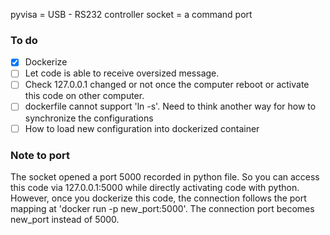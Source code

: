 pyvisa = USB - RS232 controller
socket = a command port


### To do
* [x] Dockerize
* [ ] Let code is able to receive oversized message.
* [ ] Check 127.0.0.1 changed or not once the computer reboot or activate this code on other computer.
* [ ] dockerfile cannot support 'ln -s'. Need to think another way for how to synchronize the configurations
* [ ] How to load new configuration into dockerized container

### Note to port
The socket opened a port 5000 recorded in python file. So you can access this code via 127.0.0.1:5000 while directly activating code with python. However, once you dockerize this code, the connection follows the port mapping at 'docker run -p new_port:5000'. The connection port becomes new_port instead of 5000.

